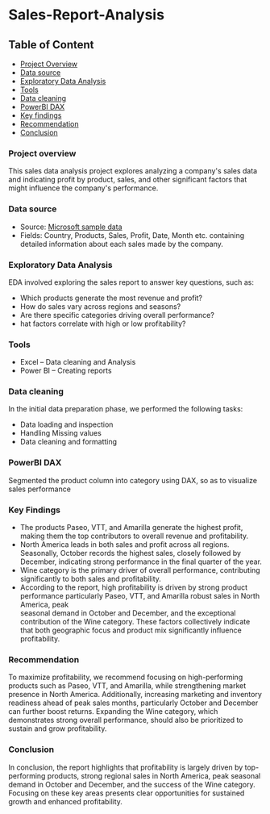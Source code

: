 # Sales-Report-Analysis

## Table of Content

- [Project Overview](#project-overview)
- [Data source](#data-source)
- [Exploratory Data Analysis](#exploratory-data-analysis)
- [Tools](#tools)
- [Data cleaning](#data-cleaning)
- [PowerBI DAX](#powerbi-dax)
- [Key findings](#key-findings)
- [Recommendation](#recommendation)
- [Conclusion](#conclusion)

### Project overview

This sales data analysis project explores analyzing a company's sales data and indicating profit by product, sales, and other significant factors that might influence the company's performance.

### Data source

- Source: [Microsoft sample data](https://docs.microsoft.com/en-us/power-bi/create-reports/sample-financial-download)
- Fields: Country, Products, Sales, Profit, Date, Month etc. containing detailed information about each sales made by the company.

### Exploratory Data Analysis

EDA involved exploring the sales report to answer key questions, such as:
- Which products generate the most revenue and profit?
- How do sales vary across regions and seasons?
-  Are there specific categories driving overall performance?
-   hat factors correlate with high or low profitability?

### Tools

- Excel – Data cleaning and Analysis
- Power BI – Creating reports

### Data cleaning

In the initial data preparation phase, we performed the following tasks:
- Data loading and inspection
- Handling Missing values
- Data cleaning and formatting

### PowerBI DAX

Segmented the product column into category using DAX, so as to visualize sales performance

### Key Findings

- The products Paseo, VTT, and Amarilla generate the highest profit, making them the top contributors to overall revenue and profitability.
- North America leads in both sales and profit across all regions. Seasonally, October records the highest sales, closely followed by December, indicating strong 
  performance in the final quarter of the year.
- Wine category is the primary driver of overall performance, contributing significantly to both sales and profitability.
- According to the report, high profitability is driven by strong product performance particularly Paseo, VTT, and Amarilla robust sales in North America, peak     
  seasonal demand in October and December, and the exceptional contribution of the Wine category. These factors collectively indicate that both geographic focus and 
  product mix significantly influence profitability.

### Recommendation

To maximize profitability, we recommend focusing on high-performing products such as Paseo, VTT, and Amarilla, while strengthening market presence in North America. Additionally, increasing marketing and inventory readiness ahead of peak sales months, particularly October and December can further boost returns. Expanding the Wine category, which demonstrates strong overall performance, should also be prioritized to sustain and grow profitability.

### Conclusion

In conclusion, the report highlights that profitability is largely driven by top-performing products, strong regional sales in North America, peak seasonal demand in October and December, and the success of the Wine category. Focusing on these key areas presents clear opportunities for sustained growth and enhanced profitability.


